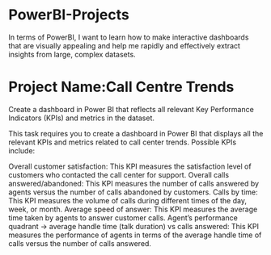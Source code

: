 # PowerBI-Projects
In terms of PowerBI, I want to learn how to make interactive dashboards that are visually appealing and help me rapidly and effectively extract insights from large, complex datasets.

# Project Name:Call Centre Trends

Create a dashboard in Power BI that reflects all relevant Key Performance Indicators (KPIs) and metrics in the dataset.

This task requires you to create a dashboard in Power BI that displays all the relevant KPIs and metrics related to call center trends.
Possible KPIs include:

Overall customer satisfaction: This KPI measures the satisfaction level of customers who contacted the call center for support.
Overall calls answered/abandoned: This KPI measures the number of calls answered by agents versus the number of calls abandoned by customers.
Calls by time: This KPI measures the volume of calls during different times of the day, week, or month.
Average speed of answer: This KPI measures the average time taken by agents to answer customer calls.
Agent’s performance quadrant -> average handle time (talk duration) vs calls answered: This KPI measures the performance of agents in terms of the average handle time of calls versus the number of calls answered.


